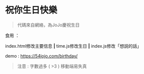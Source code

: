 # 祝你生日快樂

> 代碼來自網絡，為JoJo慶祝生日

食用 ：

index.html修改主要信息  **|**  time.js修改生日  **|**  index.js修改「想説的話」

demo : https://54jojo.com/birthday/

> 注意 : 字數過多 ( >3 ) 移動端易失真
